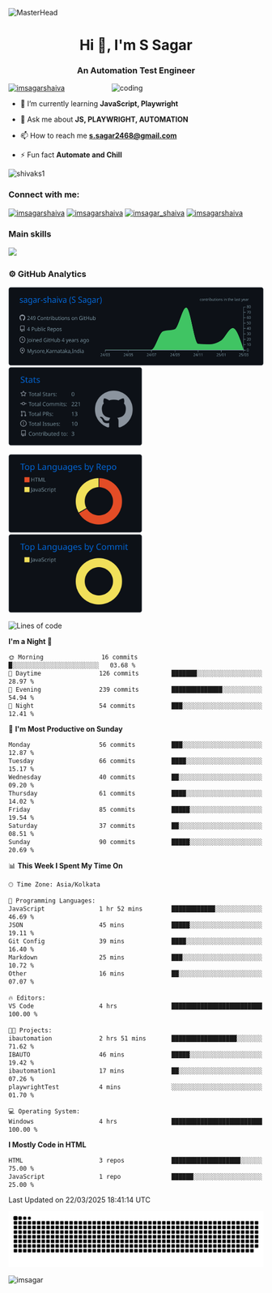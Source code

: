 ![MasterHead](https://user-images.githubusercontent.com/74038190/213910845-af37a709-8995-40d6-be59-724526e3c3d7.gif)
<h1 align="center">Hi 👋, I'm S Sagar</h1>
<h3 align="center">An Automation Test Engineer</h3>
 <img
      src="https://user-images.githubusercontent.com/74038190/238353480-219bcc70-f5dc-466b-9a60-29653d8e8433.gif"
      alt="coding"
      width="300"
      align="right"
    />



<p align="left"> <a href="https://twitter.com/imsagarshaiva" target="blank"><img src="https://img.shields.io/twitter/follow/imsagarshaiva?logo=twitter&style=for-the-badge" alt="imsagarshaiva" /></a><style="margin-top: 10px" /p>

- 🌱 I’m currently learning **JavaScript, Playwright**

- 💬 Ask me about **JS, PLAYWRIGHT, AUTOMATION**

- 📫 How to reach me **s.sagar2468@gmail.com**

- ⚡ Fun fact **Automate and Chill**

<p align="left"> <img src="https://komarev.com/ghpvc/?username=shivaks1&label=Profile%20views&color=0e75b6&style=flat" alt="shivaks1" /> </p>
<h3 align="left">Connect with me:</h3>
<p align="left">
<a href="https://twitter.com/imsagarshaiva" target="blank"><img align="center" src="https://raw.githubusercontent.com/rahuldkjain/github-profile-readme-generator/master/src/images/icons/Social/twitter.svg" alt="imsagarshaiva" height="30" width="40" /></a>
<a href="https://linkedin.com/in/imsagarshaiva" target="blank"><img align="center" src="https://raw.githubusercontent.com/rahuldkjain/github-profile-readme-generator/master/src/images/icons/Social/linked-in-alt.svg" alt="imsagarshaiva" height="30" width="40" /></a>
<a href="https://instagram.com/imsagar_shaiva" target="blank"><img align="center" src="https://raw.githubusercontent.com/rahuldkjain/github-profile-readme-generator/master/src/images/icons/Social/instagram.svg" alt="imsagar_shaiva" height="30" width="40" /></a>
<a href="https://www.leetcode.com/imsagarshaiva" target="blank"><img align="center" src="https://raw.githubusercontent.com/rahuldkjain/github-profile-readme-generator/master/src/images/icons/Social/leet-code.svg" alt="imsagarshaiva" height="30" width="40" /></a>
</p>

### Main skills
<p align="left">
  <a href="https://go-skill-icons.vercel.app/">
    <img
      src="https://go-skill-icons.vercel.app/api/icons?i=javascript,playwright,html,css,nodejs,git,github"
    />
  </a>
</p>

### ⚙️ GitHub Analytics

<p float="left">
  <img height="155em" src="https://raw.githubusercontent.com/sagar-shaiva/sagar-shaiva/master/profile-summary-card-output/github_dark/0-profile-details.svg"/>
  <img height="155em" src="https://raw.githubusercontent.com/sagar-shaiva/sagar-shaiva/master/profile-summary-card-output/github_dark/3-stats.svg"/>
</p>
<p float="left">
 <img height="155em" src="https://raw.githubusercontent.com/sagar-shaiva/sagar-shaiva/master/profile-summary-card-output/github_dark/1-repos-per-language.svg" />
 <img height="155em" src="https://raw.githubusercontent.com/sagar-shaiva/sagar-shaiva/master/profile-summary-card-output/github_dark/2-most-commit-language.svg" alt="sagar-shaiva"/>
</p>

<!--START_SECTION:waka-->
![Lines of code](https://img.shields.io/badge/From%20Hello%20World%20I%27ve%20Written-31.9%20thousand%20lines%20of%20code-blue)

**I'm a Night 🦉** 

```text
🌞 Morning                16 commits          █░░░░░░░░░░░░░░░░░░░░░░░░   03.68 % 
🌆 Daytime                126 commits         ███████░░░░░░░░░░░░░░░░░░   28.97 % 
🌃 Evening                239 commits         ██████████████░░░░░░░░░░░   54.94 % 
🌙 Night                  54 commits          ███░░░░░░░░░░░░░░░░░░░░░░   12.41 % 
```
📅 **I'm Most Productive on Sunday** 

```text
Monday                   56 commits          ███░░░░░░░░░░░░░░░░░░░░░░   12.87 % 
Tuesday                  66 commits          ████░░░░░░░░░░░░░░░░░░░░░   15.17 % 
Wednesday                40 commits          ██░░░░░░░░░░░░░░░░░░░░░░░   09.20 % 
Thursday                 61 commits          ████░░░░░░░░░░░░░░░░░░░░░   14.02 % 
Friday                   85 commits          █████░░░░░░░░░░░░░░░░░░░░   19.54 % 
Saturday                 37 commits          ██░░░░░░░░░░░░░░░░░░░░░░░   08.51 % 
Sunday                   90 commits          █████░░░░░░░░░░░░░░░░░░░░   20.69 % 
```


📊 **This Week I Spent My Time On** 

```text
🕑︎ Time Zone: Asia/Kolkata

💬 Programming Languages: 
JavaScript               1 hr 52 mins        ████████████░░░░░░░░░░░░░   46.69 % 
JSON                     45 mins             █████░░░░░░░░░░░░░░░░░░░░   19.11 % 
Git Config               39 mins             ████░░░░░░░░░░░░░░░░░░░░░   16.40 % 
Markdown                 25 mins             ███░░░░░░░░░░░░░░░░░░░░░░   10.72 % 
Other                    16 mins             ██░░░░░░░░░░░░░░░░░░░░░░░   07.07 % 

🔥 Editors: 
VS Code                  4 hrs               █████████████████████████   100.00 % 

🐱‍💻 Projects: 
ibautomation             2 hrs 51 mins       ██████████████████░░░░░░░   71.62 % 
IBAUTO                   46 mins             █████░░░░░░░░░░░░░░░░░░░░   19.42 % 
ibautomation1            17 mins             ██░░░░░░░░░░░░░░░░░░░░░░░   07.26 % 
playwrightTest           4 mins              ░░░░░░░░░░░░░░░░░░░░░░░░░   01.70 % 

💻 Operating System: 
Windows                  4 hrs               █████████████████████████   100.00 % 
```

**I Mostly Code in HTML** 

```text
HTML                     3 repos             ███████████████████░░░░░░   75.00 % 
JavaScript               1 repo              ██████░░░░░░░░░░░░░░░░░░░   25.00 % 
```




 Last Updated on 22/03/2025 18:41:14 UTC
<!--END_SECTION:waka-->

<picture>
  <source media="(prefers-color-scheme: dark)" srcset="https://raw.githubusercontent.com/sagar-shaiva/sagar-shaiva/output/github-snake-dark.svg" />
  <source media="(prefers-color-scheme: light)" srcset="https://raw.githubusercontent.com/sagar-shaiva/sagar-shaiva/output/github-snake.svg" />
  <img alt="github-snake" src="https://raw.githubusercontent.com/sagar-shaiva/sagar-shaiva/output/github-snake.svg" />
</picture>

<p><a href="https://www.buymeacoffee.com/imsagar"> <img align="left"  src="https://cdn.buymeacoffee.com/buttons/v2/default-yellow.png" height="45" width="180" alt="imsagar" /></a></p>

